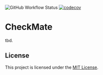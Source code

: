 ![GitHub Workflow Status](https://img.shields.io/github/actions/workflow/status/renao/CheckMate/run-pester-tests.yml?branch=main)
[![codecov](https://codecov.io/gh/renao/CheckMate/branch/main/graph/badge.svg)](https://codecov.io/gh/renao/CheckMate)

# CheckMate

tbd.

## License
This project is licensed under the [MIT License](LICENSE).